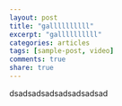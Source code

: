```yaml
---
layout: post
title: "gallllllllll"
excerpt: "gallllllllll"
categories: articles
tags: [sample-post, video]
comments: true
share: true
---
```

dsadsadsadsadsadsadsad
<br>
<div class="apester-media" data-media-id="5dca9559342c305974608491" height="512"></div><script async src="https://static.apester.com/js/sdk/latest/apester-sdk.js"></script>
<br>
